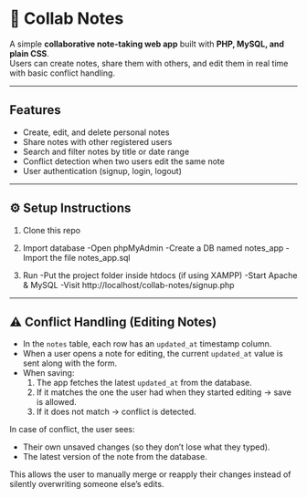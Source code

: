 # 📝 Collab Notes

A simple **collaborative note-taking web app** built with **PHP, MySQL, and plain CSS**.  
Users can create notes, share them with others, and edit them in real time with basic conflict handling.

---

##  Features
-  Create, edit, and delete personal notes  
-  Share notes with other registered users  
-  Search and filter notes by title or date range  
-  Conflict detection when two users edit the same note  
-  User authentication (signup, login, logout)

---

## ⚙️ Setup Instructions
1. Clone this repo
  
2. Import database
  -Open phpMyAdmin
  -Create a DB named notes_app
  -Import the file notes_app.sql

3. Run
  -Put the project folder inside htdocs (if using XAMPP)
  -Start Apache & MySQL
  -Visit http://localhost/collab-notes/signup.php

---

## ⚠️ Conflict Handling (Editing Notes)

- In the `notes` table, each row has an `updated_at` timestamp column.  
- When a user opens a note for editing, the current `updated_at` value is sent along with the form.  
- When saving:
  1. The app fetches the latest `updated_at` from the database.  
  2. If it matches the one the user had when they started editing → save is allowed.  
  3. If it does not match → conflict is detected.  

In case of conflict, the user sees:
- Their own unsaved changes (so they don’t lose what they typed).  
- The latest version of the note from the database.  

This allows the user to manually merge or reapply their changes instead of silently overwriting someone else’s edits.
